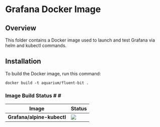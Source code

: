 # Grafana Docker Image

## Overview

This folder contains a Docker image used to launch and test Grafana via helm and kubectl commands.

## Installation

To build the Docker image, run this command:

```
docker build -t aquarium/fluent-bit .
```

### Image Build Status # # #

| Image | Status |
| ----------- | -----------
| **Grafana/alpine-kubectl** | [![](http://a56c283cf9f12475c8a96a18a07a13ea-1771389391.us-west-2.elb.amazonaws.com//badge.svg?jobs=grafana-image)](http://a56c283cf9f12475c8a96a18a07a13ea-1771389391.us-west-2.elb.amazonaws.com//badge.svg?jobs=grafana-image) |
